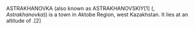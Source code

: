 ASTRAKHANOVKA (also known as ASTRAKHANOVSKIY[1] (, _Astrakhanovka_)) is a town in Aktobe Region, west Kazakhstan. It lies at an altitude of .[2]
